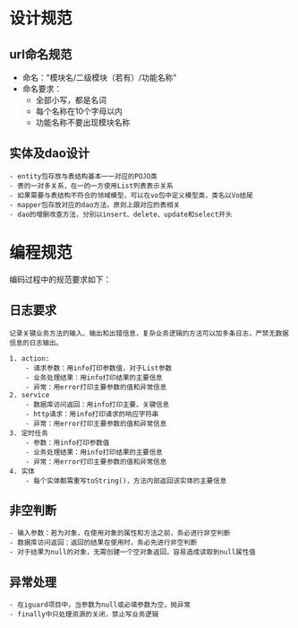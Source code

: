 # 设计规范
## url命名规范

- 命名："模块名/二级模块（若有）/功能名称"
- 命名要求：
    - 全部小写，都是名词
    - 每个名称在10个字母以内
    - 功能名称不要出现模块名称

## 实体及dao设计

    - entity包存放与表结构基本一一对应的POJO类
    - 表的一对多关系，在一的一方使用List列表表示关系
    - 如果需要与表结构不符合的领域模型，可以在vo包中定义模型类，类名以Vo结尾
    - mapper包存放对应的dao方法，原则上跟对应的表相关
    - dao的增删改查方法，分别以insert、delete、update和select开头

# 编程规范

编码过程中的规范要求如下：

## 日志要求
    记录关键业务方法的输入、输出和出错信息，复杂业务逻辑的方法可以加多条日志，严禁无数据信息的日志输出。

    1. action:
        - 请求参数：用info打印参数值，对于List参数
        - 业务处理结果：用info打印结果的主要信息
        - 异常：用error打印主要参数的值和异常信息
    2. service
        - 数据库访问返回：用info打印主要、关键信息
        - http请求：用info打印请求的响应字符串
        - 异常：用error打印主要参数的值和异常信息
    3. 定时任务
        - 参数：用info打印参数值
        - 业务处理结果：用info打印结果的主要信息
        - 异常：用error打印主要参数的值和异常信息
    4. 实体
        - 每个实体都需重写toString()，方法内部返回该实体的主要信息
## 非空判断
    - 输入参数：若为对象，在使用对象的属性和方法之前，务必进行非空判断
    - 数据库访问返回：返回的结果在使用时，务必先进行非空判断
    - 对于结果为null的对象，无需创建一个空对象返回，容易造成读取到null属性值
## 异常处理
    - 在iguard项目中，当参数为null或必填参数为空，抛异常
    - finally中只处理资源的关闭，禁止写业务逻辑
